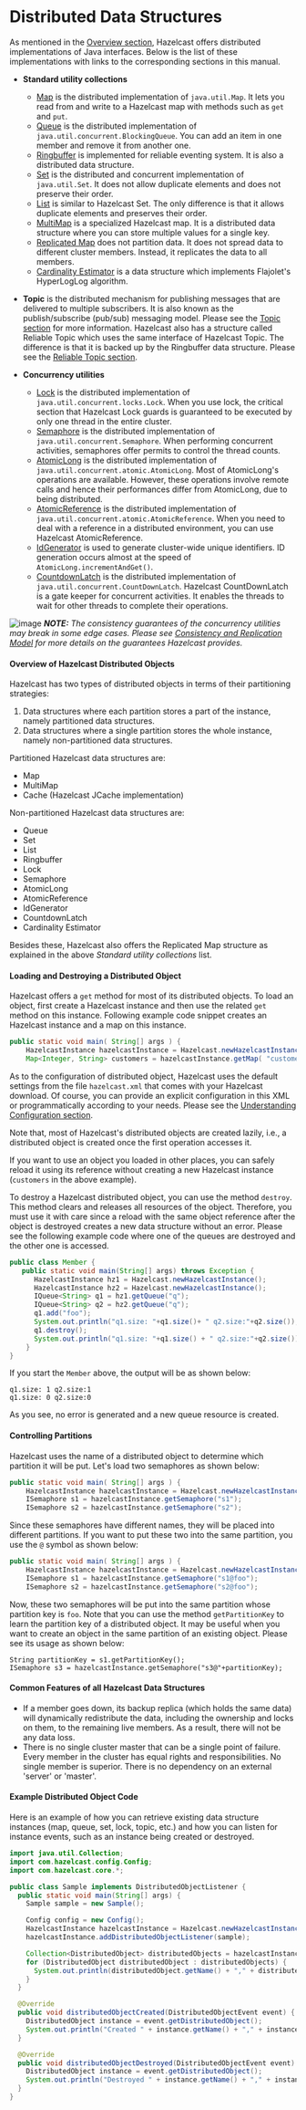 

# Distributed Data Structures

As mentioned in the [Overview section](#hazelcast-overview), Hazelcast offers distributed implementations of Java interfaces. Below is the list of these implementations with links to the corresponding sections in this manual.

- **Standard utility collections**

	- [Map](#map) is the distributed implementation of `java.util.Map`. It lets you read from and write to a Hazelcast map with methods such as `get` and `put`.
	- [Queue](#queue) is the distributed implementation of `java.util.concurrent.BlockingQueue`. You can add an item in one member and remove it from another one.
	- [Ringbuffer](#ringbuffer) is implemented for reliable eventing system. It is also a distributed data structure.
	- [Set](#set) is the distributed and concurrent implementation of `java.util.Set`. It does not allow duplicate elements and does not preserve their order.
	- [List](#list) is similar to Hazelcast Set. The only difference is that it allows duplicate elements and preserves their order.
	- [MultiMap](#multimap) is a specialized Hazelcast map. It is a distributed data structure where you can store multiple values for a single key.
	- [Replicated Map](#replicated-map) does not partition data. It does not spread data to different cluster members. Instead, it replicates the data to all members.
	- [Cardinality Estimator](#cardinality-estimator-service) is a data structure which implements Flajolet's HyperLogLog algorithm.

- **Topic** is the distributed mechanism for publishing messages that are delivered to multiple subscribers. It is also known as the publish/subscribe (pub/sub) messaging model. Please see the [Topic section](#topic) for more information. Hazelcast also has a structure called Reliable Topic which uses the same interface of Hazelcast Topic. The difference is that it is backed up by the Ringbuffer data structure. Please see the [Reliable Topic section](#reliable-topic).

- **Concurrency utilities**

	- [Lock](#lock) is the distributed implementation of `java.util.concurrent.locks.Lock`. When you use lock, the critical section that Hazelcast Lock guards is guaranteed to be executed by only one thread in the entire cluster.
	- [Semaphore](#isemaphore) is the distributed implementation of `java.util.concurrent.Semaphore`. When performing concurrent activities, semaphores offer permits to control the thread counts.
	- [AtomicLong](#iatomiclong) is the distributed implementation of `java.util.concurrent.atomic.AtomicLong`. Most of AtomicLong's operations are available. However, these operations involve remote calls and hence their performances differ from AtomicLong, due to being distributed.
	- [AtomicReference](#iatomicreference) is the distributed implementation of `java.util.concurrent.atomic.AtomicReference`. When you need to deal with a reference in a distributed environment, you can use Hazelcast AtomicReference. 
	- [IdGenerator](#idgenerator) is used to generate cluster-wide unique identifiers. ID generation occurs almost at the speed of `AtomicLong.incrementAndGet()`.
	- [CountdownLatch](#icountdownlatch) is the distributed implementation of `java.util.concurrent.CountDownLatch`. Hazelcast CountDownLatch is a gate keeper for concurrent activities. It enables the threads to wait for other threads to complete their operations.
	
![image](images/NoteSmall.jpg) ***NOTE:*** *The consistency guarantees of the concurrency utilities may break in some edge cases. Please see [Consistency and Replication Model](#consistency-and-replication-model) for more details on the guarantees Hazelcast provides.*




#### Overview of Hazelcast Distributed Objects

Hazelcast has two types of distributed objects in terms of their partitioning strategies:

1. Data structures where each partition stores a part of the instance, namely partitioned data structures.
2. Data structures where a single partition stores the whole instance, namely non-partitioned data structures.

Partitioned Hazelcast data structures are: 

- Map
- MultiMap
- Cache (Hazelcast JCache implementation)

Non-partitioned Hazelcast data structures are:

- Queue
- Set
- List
- Ringbuffer
- Lock
- Semaphore
- AtomicLong
- AtomicReference
- IdGenerator
- CountdownLatch
- Cardinality Estimator

Besides these, Hazelcast also offers the Replicated Map structure as explained in the above *Standard utility collections* list. 

#### Loading and Destroying a Distributed Object

Hazelcast offers a `get` method for most of its distributed objects. To load an object, first create a Hazelcast instance and then use the related `get` method on this instance. Following example code snippet creates an Hazelcast instance and a map on this instance.

```java
public static void main( String[] args ) {
    HazelcastInstance hazelcastInstance = Hazelcast.newHazelcastInstance();
    Map<Integer, String> customers = hazelcastInstance.getMap( "customers" );
```

As to the configuration of distributed object, Hazelcast uses the default settings from the file `hazelcast.xml` that comes with your Hazelcast download. Of course, you can provide an explicit configuration in this XML or programmatically according to your needs. Please see the [Understanding Configuration section](#understanding-configuration).

Note that, most of Hazelcast's distributed objects are created lazily, i.e., a distributed object is created once the first operation accesses it.

If you want to use an object you loaded in other places, you can safely reload it using its reference without creating a new Hazelcast instance (`customers` in the above example).

To destroy a Hazelcast distributed object, you can use the method `destroy`. This method clears and releases all resources of the object. Therefore, you must use it with care since a reload with the same object reference after the object is destroyed creates a new data structure without an error. Please see the following example code where one of the queues are destroyed and the other one is accessed.

```java
public class Member {
   public static void main(String[] args) throws Exception {
      HazelcastInstance hz1 = Hazelcast.newHazelcastInstance();
      HazelcastInstance hz2 = Hazelcast.newHazelcastInstance();
      IQueue<String> q1 = hz1.getQueue("q");
      IQueue<String> q2 = hz2.getQueue("q");
      q1.add("foo");
      System.out.println("q1.size: "+q1.size()+ " q2.size:"+q2.size());
      q1.destroy();
      System.out.println("q1.size: "+q1.size() + " q2.size:"+q2.size());
    }
}
```

If you start the `Member` above, the output will be as shown below:

```
q1.size: 1 q2.size:1
q1.size: 0 q2.size:0
```

As you see, no error is generated and a new queue resource is created.

#### Controlling Partitions

Hazelcast uses the name of a distributed object to determine which partition it will be put. Let's load two semaphores as shown below:

```java
public static void main( String[] args ) {
    HazelcastInstance hazelcastInstance = Hazelcast.newHazelcastInstance();
	ISemaphore s1 = hazelcastInstance.getSemaphore("s1");
	ISemaphore s2 = hazelcastInstance.getSemaphore("s2");
```

Since these semaphores have different names, they will be placed into different partitions. If you want to put these two into the same partition, you use the `@` symbol as shown below:

```java
public static void main( String[] args ) {
    HazelcastInstance hazelcastInstance = Hazelcast.newHazelcastInstance();
	ISemaphore s1 = hazelcastInstance.getSemaphore("s1@foo");
	ISemaphore s2 = hazelcastInstance.getSemaphore("s2@foo");
```

Now, these two semaphores will be put into the same partition whose partition key is `foo`. Note that you can use the method `getPartitionKey` to learn the partition key of a distributed object. It may be useful when you want to create an object in the same partition of an existing object. Please see its usage as shown below:

```
String partitionKey = s1.getPartitionKey();
ISemaphore s3 = hazelcastInstance.getSemaphore("s3@"+partitionKey);
```

#### Common Features of all Hazelcast Data Structures


- If a member goes down, its backup replica (which holds the same data) will dynamically redistribute the data, including the ownership and locks on them, to the remaining live members. As a result, there will not be any data loss.
- There is no single cluster master that can be a single point of failure. Every member in the cluster has equal rights and responsibilities. No single member is superior. There is no dependency on an external 'server' or 'master'.

#### Example Distributed Object Code

Here is an example of how you can retrieve existing data structure instances (map, queue, set, lock, topic, etc.) and how you can listen for instance events, such as an instance being created or destroyed.

```java
import java.util.Collection;
import com.hazelcast.config.Config;
import com.hazelcast.core.*;

public class Sample implements DistributedObjectListener {
  public static void main(String[] args) {
    Sample sample = new Sample();

    Config config = new Config();
    HazelcastInstance hazelcastInstance = Hazelcast.newHazelcastInstance(config);
    hazelcastInstance.addDistributedObjectListener(sample);

    Collection<DistributedObject> distributedObjects = hazelcastInstance.getDistributedObjects();
    for (DistributedObject distributedObject : distributedObjects) {
      System.out.println(distributedObject.getName() + "," + distributedObject.getId());
    }
  }

  @Override
  public void distributedObjectCreated(DistributedObjectEvent event) {
    DistributedObject instance = event.getDistributedObject();
    System.out.println("Created " + instance.getName() + "," + instance.getId());
  }

  @Override
  public void distributedObjectDestroyed(DistributedObjectEvent event) {
    DistributedObject instance = event.getDistributedObject();
    System.out.println("Destroyed " + instance.getName() + "," + instance.getId());
  }
}
```

